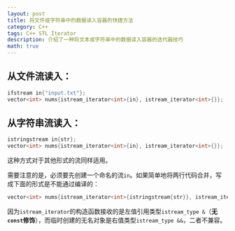 ```yaml
---
layout: post
title: 将文件或字符串中的数据读入容器的快捷方法
category: C++
tags: C++ STL Iterator
description: 介绍了一种将文本或字符串中的数据读入容器的迭代器技巧
math: true
---
```


## 从文件流读入：

```c++
ifstream in{"input.txt"};
vector<int> nums{istream_iterator<int>{in}, istream_iterator<int>{}};
```

<!-- more -->

## 从字符串流读入：

```c++
istringstream in{str};
vector<int> nums{istream_iterator<int>{in}, istream_iterator<int>{}};
```

这种方式对于其他形式的流同样适用。

需要注意的是，必须要先创建一个命名的流`in`。如果简单地将两行代码合并，写成下面的形式是不能通过编译的：

```c++
vector<int> nums{istream_iterator<int>{istringstream{str}}, istream_iterator<int>{}};
```

因为`istream_iterator`的构造函数接收的是左值引用类型`istream_type &`（**无`const`修饰**），而临时创建的无名对象是右值类型`istream_type &&`，二者不兼容。
